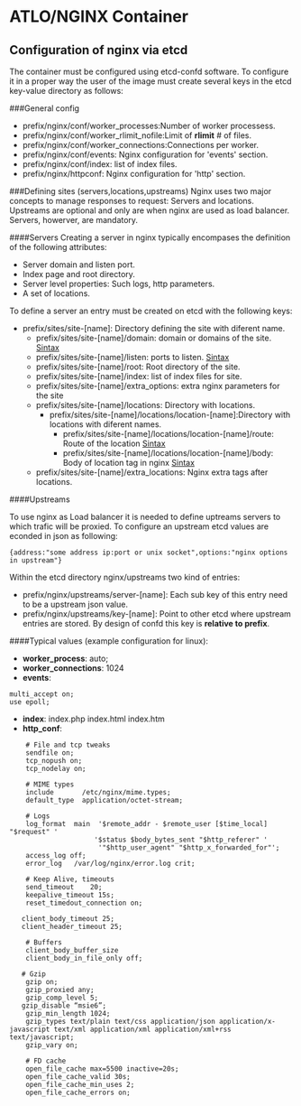 ATLO/NGINX Container
====================

Configuration of nginx via etcd
-------------------------------
The container must be configured using etcd-confd software. To configure it in a proper way the user of the image must create several keys in the etcd key-value directory as follows:

###General config


 - prefix/nginx/conf/worker_processes:Number of worker processess.
 - prefix/nginx/conf/worker_rlimit_nofile:Limit of **rlimit** # of files.
 - prefix/nginx/conf/worker_connections:Connections per worker.
 - prefix/nginx/conf/events: Nginx configuration for 'events' section.
 - prefix/nginx/conf/index: list of index files.
 - prefix/nginx/httpconf: Nginx configuration for 'http' section.

###Defining sites (servers,locations,upstreams)
Nginx uses two major concepts to manage responses to request: Servers and locations. Upstreams are optional and only are when nginx are used as load balancer. Servers, howerver, are mandatory.

####Servers
Creating a server in nginx typically encompases the definition of the following attributes:

 - Server domain and listen port.
 - Index page and root directory.
 - Server level properties: Such logs, http parameters.
 - A set of locations.  

To define a server an entry must be created on etcd with the following keys:
	
- prefix/sites/site-[name]: Directory defining the site with diferent name.
	- prefix/sites/site-[name]/domain: domain or domains of the site. [Sintax](http://nginx.org/en/docs/http/ngx_http_core_module.html#server_name)
	- prefix/sites/site-[name]/listen: ports to listen. [Sintax](http://nginx.org/en/docs/http/ngx_http_core_module.html#listen)
	- prefix/sites/site-[name]/root: Root directory of the site.
	- prefix/sites/site-[name]/index: list of index files for site.
	- prefix/sites/site-[name]/extra_options: extra nginx parameters for the site
	- prefix/sites/site-[name]/locations: Directory with locations.
		-  prefix/sites/site-[name]/locations/location-[name]:Directory with locations with diferent names.
			- prefix/sites/site-[name]/locations/location-[name]/route: Route of the location [Sintax](http://nginx.org/en/docs/http/ngx_http_core_module.html#location)
			- prefix/sites/site-[name]/locations/location-[name]/body: Body of location tag in nginx [Sintax](http://nginx.org/en/docs/http/ngx_http_core_module.html#location) 
	- prefix/sites/site-[name]/extra_locations: Nginx extra tags after locations.	 
	

####Upstreams

To use nginx as Load balancer it is needed to define uptreams servers to which trafic will be proxied. To configure an upstream etcd values are econded in json as following:

```
{address:"some address ip:port or unix socket",options:"nginx options in upstream"}
```

 Within the etcd directory nginx/upstreams two kind of entries:
 
 - prefix/nginx/upstreams/server-[name]: Each sub key of this entry need to be a upstream json value. 
 - prefix/nginx/upstreams/key-[name]: Point to other etcd where upstream entries are stored. By design of confd this key is **relative to prefix**.
  
####Typical values (example configuration for linux):

- **worker_process**:  auto;
- **worker_connections**: 1024
- **events**: 
```	 
multi_accept on;
use epoll; 
```
- **index**: index.php index.html index.htm
- **http_conf**:

```    	
   	# File and tcp tweaks
	sendfile on;
	tcp_nopush on;
	tcp_nodelay on;
	
	# MIME types
	include 	  /etc/nginx/mime.types;
	default_type  application/octet-stream;

	# Logs
	log_format  main  '$remote_addr - $remote_user [$time_local] "$request" '
                     '$status $body_bytes_sent "$http_referer" '
                      '"$http_user_agent" "$http_x_forwarded_for"';
    access_log off;
    error_log	/var/log/nginx/error.log crit;

    # Keep Alive, timeouts
    send_timeout 	20;
    keepalive_timeout 15s;
	reset_timedout_connection on;
    
   client_body_timeout 25;
   client_header_timeout 25;

    # Buffers
	client_body_buffer_size
	client_body_in_file_only off;
	
   # Gzip
    gzip on;
    gzip_proxied any;
    gzip_comp_level 5;
   gzip_disable “msie6”;
    gzip_min_length 1024;
    gzip_types text/plain text/css application/json application/x-javascript text/xml application/xml application/xml+rss text/javascript;
    gzip_vary on;

    # FD cache
    open_file_cache max=5500 inactive=20s;
    open_file_cache_valid 30s;
    open_file_cache_min_uses 2;
    open_file_cache_errors on;
        
```